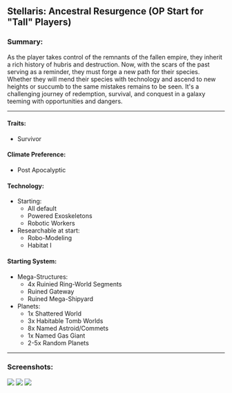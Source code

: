 ## Stellaris: Ancestral Resurgence (OP Start for "Tall" Players)

### Summary:
As the player takes control of the remnants of the fallen empire, they inherit a rich history of hubris and destruction. Now, with the scars of the past serving as a reminder, they must forge a new path for their species. Whether they will mend their species with technology and ascend to new heights or succumb to the same mistakes remains to be seen. It's a challenging journey of redemption, survival, and conquest in a galaxy teeming with opportunities and dangers.

---

#### Traits:
* Survivor

#### Climate Preference:
* Post Apocalyptic

#### Technology:
* Starting:
    - All default
    - Powered Exoskeletons
    - Robotic Workers
* Researchable at start:
    - Robo-Modeling
    - Habitat I

#### Starting System:
* Mega-Structures:
    - 4x Ruinied Ring-World Segments
    - Ruined Gateway
    - Ruined Mega-Shipyard
* Planets:
    - 1x Shattered World
    - 3x Habitable Tomb Worlds
    - 8x Named Astroid/Commets
    - 1x Named Gas Giant
    - 2-5x Random Planets

---

### Screenshots:
![](https://steamuserimages-a.akamaihd.net/ugc/2054255743811742601/960F0CD5FFF2051DA537028B272158AA13DE7945/?imw=5000&imh=5000&ima=fit&impolicy=Letterbox&imcolor=%23000000&letterbox=false)
![](https://steamuserimages-a.akamaihd.net/ugc/2054255743811742275/F667F8498854FD027E2AECBCD576AE6789F43190/?imw=5000&imh=5000&ima=fit&impolicy=Letterbox&imcolor=%23000000&letterbox=false)
![](https://steamuserimages-a.akamaihd.net/ugc/2054255743811741823/5039666B018D907862EEFF6801820F5C4C53CAA3/?imw=5000&imh=5000&ima=fit&impolicy=Letterbox&imcolor=%23000000&letterbox=false)
